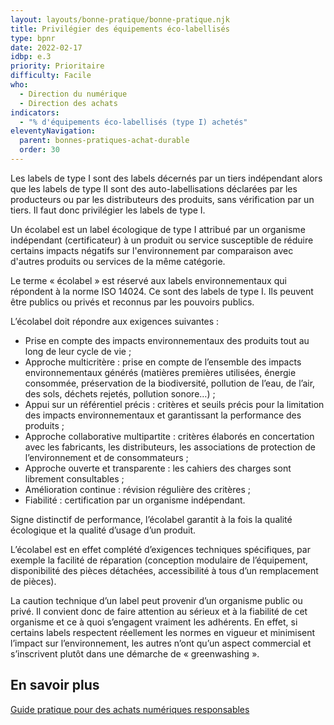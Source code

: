 ```yaml
---
layout: layouts/bonne-pratique/bonne-pratique.njk
title: Privilégier des équipements éco-labellisés
type: bpnr
date: 2022-02-17
idbp: e.3
priority: Prioritaire
difficulty: Facile
who:
  - Direction du numérique
  - Direction des achats
indicators:
  - "% d'équipements éco-labellisés (type I) achetés"
eleventyNavigation:
  parent: bonnes-pratiques-achat-durable
  order: 30
---
```


Les labels de type I sont des labels décernés par un tiers indépendant alors que les labels de type II sont des auto-labellisations déclarées par les producteurs ou par les distributeurs des produits, sans vérification par un tiers. Il faut donc privilégier les labels de type I.

Un écolabel est un label écologique de type I attribué par un organisme indépendant (certificateur) à un produit ou service susceptible de réduire certains impacts négatifs sur l'environnement par comparaison avec d'autres produits ou services de la même catégorie.

Le terme « écolabel » est réservé aux labels environnementaux qui répondent à la norme ISO 14024. Ce sont des labels de type I. Ils peuvent être publics ou privés et reconnus par les pouvoirs publics.

L’écolabel doit répondre aux exigences suivantes :

- Prise en compte des impacts environnementaux des produits tout au long de leur cycle de vie ;
- Approche multicritère : prise en compte de l’ensemble des impacts environnementaux générés (matières premières utilisées, énergie consommée, préservation de la biodiversité, pollution de l’eau, de l’air, des sols, déchets rejetés, pollution sonore…) ;
- Appui sur un référentiel précis : critères et seuils précis pour la limitation des impacts environnementaux et garantissant la performance des produits ;
- Approche collaborative multipartite : critères élaborés en concertation avec les fabricants, les distributeurs, les associations de protection de l’environnement et de consommateurs ;
- Approche ouverte et transparente : les cahiers des charges sont librement consultables ;
- Amélioration continue : révision régulière des critères ;
- Fiabilité : certification par un organisme indépendant.

Signe distinctif de performance, l’écolabel garantit à la fois la qualité écologique et la qualité d’usage d’un produit.

L’écolabel est en effet complété d’exigences techniques spécifiques, par exemple la facilité de réparation (conception modulaire de l’équipement, disponibilité des pièces détachées, accessibilité à tous d’un remplacement de pièces).

La caution technique d’un label peut provenir d’un organisme public ou privé. Il convient donc de faire attention au sérieux et à la fiabilité de cet organisme et ce à quoi s’engagent vraiment les adhérents. En effet, si certains labels respectent réellement les normes en vigueur et minimisent l’impact sur l’environnement, les autres n’ont qu’un aspect commercial et s’inscrivent plutôt dans une démarche de « greenwashing ».

## En savoir plus 

[Guide pratique pour des achats numériques responsables](https://ecoresponsable.numerique.gouv.fr/publications/guide-pratique-achats-numeriques-responsables/)
